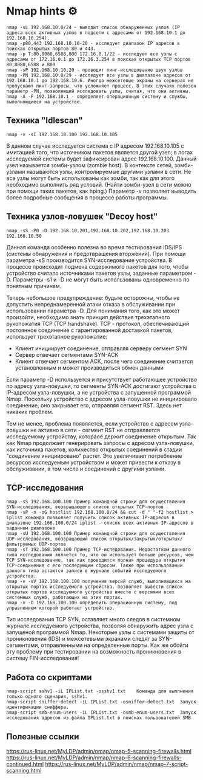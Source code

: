 # Nmap hints ⚙️
```
nmap -sL 192.168.10.0/24 - выводит список обнаруженных узлов (IP адреса всех активных узлов в подсети с адресами от 192.168.10.1 до 192.168.10.254).
nmap -p80,443 192.168.10.10-20 - исследует диапазон IP адресов в поисках открытых портов 80 и 443.
nmap -p T:80,8080,6588,800 172.16.0.1/22 - исследует все узлы с адресами от 172.16.0.1 до 172.16.3.254 в поисках открытых TCP портов 80,8080,6588 и 800 
nmap -sP 192.168.10.10,20 - проводит пинг-исследование двух узлов
nmap -PN 192.168.10.0/29 - исследует все узлы в диапазоне адресов от 192.168.10.1 до 192.168.10.6. Иногда межсетевые экраны на серверах не пропускают пинг-запросы, что усложняет процесс. В этих случаях полезен параметр -PN, позволяющий исследовать узлы, считая, что они активны.
nmap -A -F 192.168.10.1 - определяет операционную систему и службы, выполняющиеся на устройстве.
```
## Техника "Idlescan"
```
nmap -v -sI 192.168.10.100 192.168.10.105
```
В данном случае исследуется система с IP адресом 192.168.10.105 с имитацией того, что источником пакетов является другой узел; в логах исследуемой системы будет зафиксирован адрес 192.168.10.100. Данный узел называется зомби-узлом (zombie host).
В контексте сетей, зомби-узлами называются узлы, контролируемые другими узлами в сети. Не все узлы могут быть использованы как зомби, так как для этого необходимо выполнить ряд условий. (Найти зомби-узел в сети можно при помощи таких пакетов, как hping.) Параметр -v позволяет выводить более подробные сообщения в процессе работы программы.

## Техника узлов-ловушек "Decoy host"
```
nmap -sS -P0 -D 192.168.10.201,192.168.10.202,192.168.10.203 192.168.10.50
```
Данная команда особенно полезна во время тестирования IDS/IPS (системы обнаружения и предотвращения вторжений). При помощи параметра -sS производится SYN-исследование устройства. В процессе происходит подмена содержимого пакетов для того, чтобы устройство считало источниками пакетов узлы, заданные параметром -D. Параметры -s1 и -D не могут быть использованы одновременно по понятным причинам.

Теперь небольшое предупреждение: будьте осторожны, чтобы не допустить непреднамеренной атаки отказа в обслуживании при использовании параметра -D. Для понимания того, как это может произойти, необходимо знать принцип действия трехэтапного рукопожатия TCP (TCP handshake). TCP - протокол, обеспечивающий постоянное соединение с гарантированной доставкой пакетов, использует трехэтапное рукопожатие:
- Клиент инициирует соединение, отправляя серверу сегмент SYN
- Сервер отвечает сегментами SYN-ACK
- Клиент отвечает сегментом ACK, после чего соединение считается установленным и может производиться обмен данными

Если параметр -D используется и присутствует работающее устройство по адресу узла-ловушки, то сегменты SYN-ACK достигают устройства с IP-адресом узла-ловушки, а не устройства с запущенной программой Nmap. Поскольку устройство с адресом узла-ловушки не инициировало соединение, оно закрывает его, отправляя сегмент RST. Здесь нет никаких проблем.

Тем не менее, проблема появляется, если устройство с адресом узла-ловушки не активно в сети - сегмент RST не отправляется исследуемому устройству, котораое держит соединение открытым. Так как Nmap продолжает генерировать запросы с адресом узла-ловушки, как источника пакетов, количество открытых соединений в стадии "соединение инициировано" растет. Это увеличивает потребление ресурсов исследуемым устройством и может привести к отказу в обслуживании, в том числе и соединений с другими узлами.

## TCP-исследования
```
nmap -sS 192.168.100.100 Пример командной строки для осуществления SYN-исследования, возвращающего список открытых TCP-портов
nmap -sP -n -oG hostlist 192.168.100.0/24 && cut -d " "-f2 hostlist > iplist команда позволяет получить список активных IP-адресов в диапазоне 192.168.100.0/24 iplist - список всех активных IP-адресов в заданном диапазоне
nmap -sU 192.168.100.100 Пример командной строки для осуществления UDP-исследования, возвращающий список открытых/закрытых/открытых/фильтруемых UDP-портов
nmap -sT 192.168.100.100 Пример TCP-иследования. Недостатком данного типа исследования является то, что он использует больше ресурсов, чем TCP SYN-исследование, так как проводится полная процедура открытия TCP-соединения с его последующим сбросом. Также при использовании данного типа остаются записи в журнале событий исследуемого устройства.
nmap -v -sV 192.168.100.100 получения версий служб, выполняющихся на открытых портах исследуемого устройства. позволяет вывести список открытых портов исследуемого устройства вместе с версиями всех системных служб, работающих на этих портах.
nmap -v -O 192.168.100.100 определить операционную систему, под управлением которой работает устройство.
```
Тип исследования TCP SYN, оставляет много следов в системном журнале исследуемого устройства, позволяя обнаружить адрес узла с запущеной программой Nmap. Некоторые узлы с системами защиты от проникновения (IDS) и межсетевыми экранами следят за SYN-сегментами, отправленными на определенные порты. Как же обойти эту проблему при тестировании на возможность проникновения в систему FIN-исследования!

## Работа со скриптами
```
nmap-script sshv1 -iL IPList.txt -osshv1.txt	Команда для выплнения только одного сценария, sshv1.
nmap-script sniffer-detect -iL IPList.txt -osniffer-detect.txt	Запуск идентификации сниффера.
nmap-script smb-enum-users -iL IPList.txt -osmb-enum-users.txt	Запуск исследования адресов из файла IPList.txt в поисках пользователей SMB

```
## Полезные ссылки 
https://rus-linux.net/MyLDP/admin/nmap/nmap-5-scanning-firewalls.html
https://rus-linux.net/MyLDP/admin/nmap/nmap-6-scanning-firewalls-continued.html
https://rus-linux.net/MyLDP/admin/nmap/nmap-7-script-scanning.html


